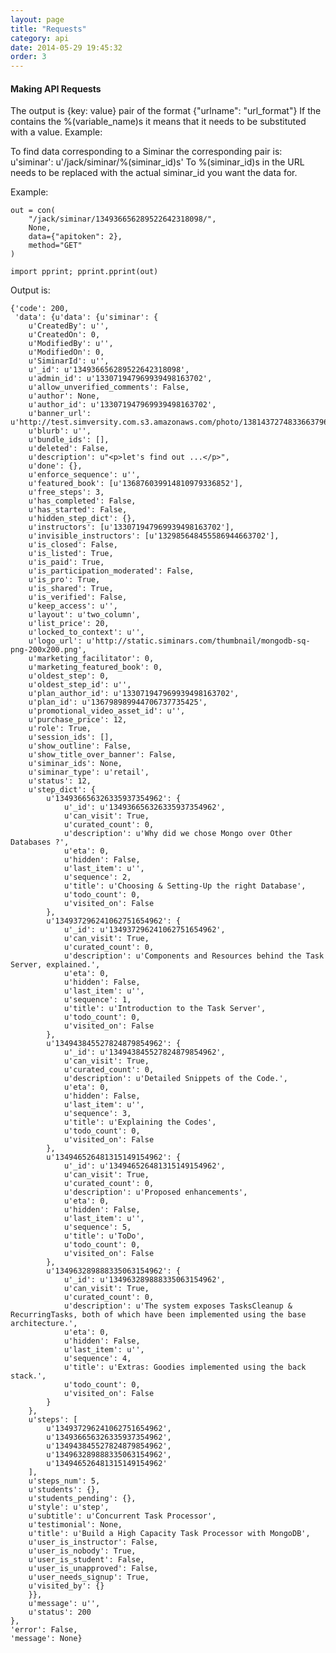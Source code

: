 ```yaml
---
layout: page
title: "Requests"
category: api
date: 2014-05-29 19:45:32
order: 3
---
```


#### Making API Requests

The output is {key: value} pair of the format {"urlname": "url_format"}
If the contains the %(variable_name)s it means that it needs to be substituted with a value.
Example: 

To find data corresponding to a Siminar the corresponding pair is: u'siminar': u'/jack/siminar/%(siminar_id)s'
To %(siminar_id)s in the URL needs to be replaced with the actual siminar_id you want the data for.

Example:

	out = con(
		"/jack/siminar/134936656289522642318098/",
		None,
		data={"apitoken": 2},
		method="GET"
	)

	import pprint; pprint.pprint(out)

Output is:

	{'code': 200,
	 'data': {u'data': {u'siminar': {
	    u'CreatedBy': u'',
	    u'CreatedOn': 0,
	    u'ModifiedBy': u'',
	    u'ModifiedOn': 0,
	    u'SiminarId': u'',
	    u'_id': u'134936656289522642318098',
	    u'admin_id': u'133071947969939498163702',
	    u'allow_unverified_comments': False,
	    u'author': None,
	    u'author_id': u'133071947969939498163702',
	    u'banner_url': u'http://test.simversity.com.s3.amazonaws.com/photo/138143727483366379669305.png',
	    u'blurb': u'',
	    u'bundle_ids': [],
	    u'deleted': False,
	    u'description': u"<p>let's find out ...</p>",
	    u'done': {},
	    u'enforce_sequence': u'',
	    u'featured_book': [u'136876039914810979336852'],
	    u'free_steps': 3,
	    u'has_completed': False,
	    u'has_started': False,
	    u'hidden_step_dict': {},
	    u'instructors': [u'133071947969939498163702'],
	    u'invisible_instructors': [u'132985648455586944663702'],
	    u'is_closed': False,
	    u'is_listed': True,
	    u'is_paid': True,
	    u'is_participation_moderated': False,
	    u'is_pro': True,
	    u'is_shared': True,
	    u'is_verified': False,
	    u'keep_access': u'',
	    u'layout': u'two_column',
	    u'list_price': 20,
	    u'locked_to_context': u'',
	    u'logo_url': u'http://static.siminars.com/thumbnail/mongodb-sq-png-200x200.png',
	    u'marketing_facilitator': 0,
	    u'marketing_featured_book': 0,
	    u'oldest_step': 0,
	    u'oldest_step_id': u'',
	    u'plan_author_id': u'133071947969939498163702',
	    u'plan_id': u'136798989944706737735425',
	    u'promotional_video_asset_id': u'',
	    u'purchase_price': 12,
	    u'role': True,
	    u'session_ids': [],
	    u'show_outline': False,
	    u'show_title_over_banner': False,
	    u'siminar_ids': None,
	    u'siminar_type': u'retail',
	    u'status': 12,
	    u'step_dict': {
	        u'134936656326335937354962': {
	            u'_id': u'134936656326335937354962',
	            u'can_visit': True,
	            u'curated_count': 0,
	            u'description': u'Why did we chose Mongo over Other Databases ?',
	            u'eta': 0,
	            u'hidden': False,
	            u'last_item': u'',
	            u'sequence': 2,
	            u'title': u'Choosing & Setting-Up the right Database',
	            u'todo_count': 0,
	            u'visited_on': False
	        },
	        u'134937296241062751654962': {
	            u'_id': u'134937296241062751654962',
	            u'can_visit': True,
	            u'curated_count': 0,
	            u'description': u'Components and Resources behind the Task Server, explained.',
	            u'eta': 0,
	            u'hidden': False,
	            u'last_item': u'',
	            u'sequence': 1,
	            u'title': u'Introduction to the Task Server',
	            u'todo_count': 0,
	            u'visited_on': False
	        },
	        u'134943845527824879854962': {
	            u'_id': u'134943845527824879854962',
	            u'can_visit': True,
	            u'curated_count': 0,
	            u'description': u'Detailed Snippets of the Code.',
	            u'eta': 0,
	            u'hidden': False,
	            u'last_item': u'',
	            u'sequence': 3,
	            u'title': u'Explaining the Codes',
	            u'todo_count': 0,
	            u'visited_on': False
	        },
	        u'134946526481315149154962': {
	            u'_id': u'134946526481315149154962',
	            u'can_visit': True,
	            u'curated_count': 0,
	            u'description': u'Proposed enhancements',
	            u'eta': 0,
	            u'hidden': False,
	            u'last_item': u'',
	            u'sequence': 5,
	            u'title': u'ToDo',
	            u'todo_count': 0,
	            u'visited_on': False
	        },
	        u'134963289888335063154962': {
	            u'_id': u'134963289888335063154962',
	            u'can_visit': True,
	            u'curated_count': 0,
	            u'description': u'The system exposes TasksCleanup & RecurringTasks, both of which have been implemented using the base architecture.',
	            u'eta': 0,
	            u'hidden': False,
	            u'last_item': u'',
	            u'sequence': 4,
	            u'title': u'Extras: Goodies implemented using the back stack.',
	            u'todo_count': 0,
	            u'visited_on': False
	        }
	    },
	    u'steps': [
	        u'134937296241062751654962',
	        u'134936656326335937354962',
	        u'134943845527824879854962',
	        u'134963289888335063154962',
	        u'134946526481315149154962'
	    ],
	    u'steps_num': 5,
	    u'students': {},
	    u'students_pending': {},
	    u'style': u'step',
	    u'subtitle': u'Concurrent Task Processor',
	    u'testimonial': None,
	    u'title': u'Build a High Capacity Task Processor with MongoDB',
	    u'user_is_instructor': False,
	    u'user_is_nobody': True,
	    u'user_is_student': False,
	    u'user_is_unapproved': False,
	    u'user_needs_signup': True,
	    u'visited_by': {}
	    }},
	    u'message': u'',
	    u'status': 200
	},
	'error': False,
	'message': None}